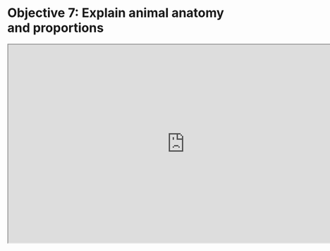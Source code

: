 # Objective 7: Explain animal anatomy and proportions

<p><iframe style="font-family: inherit; font-size: 1rem;" src="https://www.youtube.com/embed/XU1Q4AJ2Ias?rel=0" width="800" height="450" allowfullscreen="allowfullscreen"></iframe></p>